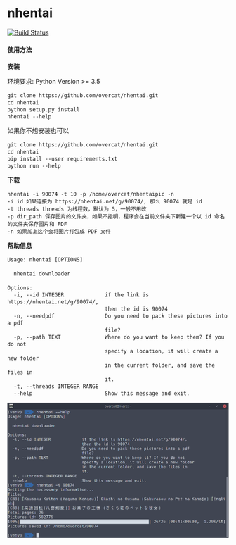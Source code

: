 # nhentai
[![Build Status](https://travis-ci.org/4cat/nhentai.svg?branch=master)](https://travis-ci.org/4cat/nhentai)
#### 使用方法
**安装**

环境要求: Python Version >= 3.5
```
git clone https://github.com/overcat/nhentai.git
cd nhentai
python setup.py install
nhentai --help
```
如果你不想安装也可以
```
git clone https://github.com/overcat/nhentai.git
cd nhentai
pip install --user requirements.txt
python run --help
```
**下载**
```
nhentai -i 90074 -t 10 -p /home/overcat/nhentaipic -n
-i id 如果连接为 https://nhentai.net/g/90074/, 那么 90074 就是 id
-t threads threads 为线程数，默认为 5，一般不用改
-p dir_path 保存图片的文件夹，如果不指明，程序会在当前文件夹下新建一个以 id 命名的文件夹保存图片和 PDF
-n 如果加上这个会将图片打包成 PDF 文件
```
**帮助信息**
```
Usage: nhentai [OPTIONS]

  nhentai downloader

Options:
  -i, --id INTEGER             if the link is https://nhentai.net/g/90074/,
                               then the id is 90074
  -n, --needpdf                Do you need to pack these pictures into a pdf
                               file?
  -p, --path TEXT              Where do you want to keep them? If you do not
                               specify a location, it will create a new folder
                               in the current folder, and save the files in
                               it.
  -t, --threads INTEGER RANGE
  --help                       Show this message and exit.

```
![截图](screenshot.png)
